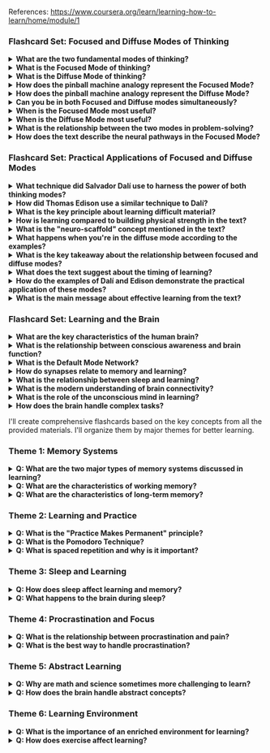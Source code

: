 
References: https://www.coursera.org/learn/learning-how-to-learn/home/module/1

### Flashcard Set: Focused and Diffuse Modes of Thinking

<details>
  <summary><b>What are the two fundamental modes of thinking?</b></summary>
  A: Focused Mode and Diffuse Mode
</details>

<details>
  <summary><b>What is the Focused Mode of thinking?</b></summary>
  A: It's when you concentrate intently on something you're trying to learn or understand. It's like traveling along a familiar, nicely paved road where thoughts move smoothly along established neural pathways.
</details>

<details>
  <summary><b>What is the Diffuse Mode of thinking?</b></summary>
  A: It's a more relaxed thinking style related to neural resting states. It allows for broad, big-picture perspectives and the ability to make new neural connections along new pathways.
</details>

<details>
  <summary><b>How does the pinball machine analogy represent the Focused Mode?</b></summary>
  A: In the Focused Mode, the bumpers (neural pathways) are placed close together, allowing thoughts to move smoothly along familiar patterns, like solving problems related to things you're already familiar with.
</details>

<details>
  <summary><b>How does the pinball machine analogy represent the Diffuse Mode?</b></summary>
  A: In the Diffuse Mode, the bumpers are widely spaced, allowing thoughts to travel long distances and bounce around freely, enabling new connections and perspectives.
</details>

<details>
  <summary><b>Can you be in both Focused and Diffuse modes simultaneously?</b></summary>
  A: No, you cannot be in both modes at the same time. It's like a coin - you can only see one side at a time. Being in one mode limits access to the other mode's way of thinking.
</details>

<details>
  <summary><b>When is the Focused Mode most useful?</b></summary>
  A: When you need to finalize problem-solving or understand the finest aspects of a concept that you're already familiar with.
</details>

<details>
  <summary><b>When is the Diffuse Mode most useful?</b></summary>
  A: When you need to develop new ideas or approaches, or when you need to look at things from a different, big-picture perspective.
</details>

<details>
  <summary><b>What is the relationship between the two modes in problem-solving?</b></summary>
  A: The Diffuse Mode can help you get to the initial place you need to be to find a solution, while the Focused Mode is needed to finalize the solution and understand the details.
</details>

<details>
  <summary><b>How does the text describe the neural pathways in the Focused Mode?</b></summary>
  A: They are like familiar, nicely paved roads where thoughts can move smoothly along established patterns.
</details>

### Flashcard Set: Practical Applications of Focused and Diffuse Modes

<details>
  <summary><b>What technique did Salvador Dalí use to harness the power of both thinking modes?</b></summary>
  A: He would relax in a chair with a key in his hand, letting his mind go free. As he started to fall asleep, the key would drop and wake him up, allowing him to capture the diffuse mode connections before returning to focused mode.
</details>

<details>
  <summary><b>How did Thomas Edison use a similar technique to Dalí?</b></summary>
  A: He would relax in a chair holding ball bearings. When he fell asleep, the ball bearings would drop and wake him up, allowing him to capture his diffuse mode ideas and bring them into focused mode.
</details>

<details>
  <summary><b>What is the key principle about learning difficult material?</b></summary>
  A: Your mind needs to alternate between focused and diffuse modes to learn effectively, especially when dealing with challenging material.
</details>

<details>
  <summary><b>How is learning compared to building physical strength in the text?</b></summary>
  A: Just as you can't build muscle by working out only one day before a competition, you can't build neural structure by cramming. Both require consistent, daily practice to grow gradually.
</details>

<details>
  <summary><b>What is the "neuro-scaffold" concept mentioned in the text?</b></summary>
  A: It's the neural structure that develops gradually through daily practice, providing a foundation for your thinking, similar to how muscles grow through regular exercise.
</details>

<details>
  <summary><b>What happens when you're in the diffuse mode according to the examples?</b></summary>
  A: Your mind runs free and makes new connections, often while still vaguely thinking about what you were previously focusing on, but in a more relaxed way.
</details>

<details>
  <summary><b>What is the key takeaway about the relationship between focused and diffuse modes?</b></summary>
  A: They work together in a cycle - diffuse mode helps generate new ideas and connections, while focused mode helps develop and build upon these ideas.
</details>

<details>
  <summary><b>What does the text suggest about the timing of learning?</b></summary>
  A: Learning something difficult takes time and requires alternating between different learning modes as your brain processes and assimilates new material.
</details>

<details>
  <summary><b>How do the examples of Dalí and Edison demonstrate the practical application of these modes?</b></summary>
  A: They show how creative and scientific minds alike use both modes, transitioning from focused work to diffuse relaxation and back again to enhance their problem-solving abilities.
</details>

<details>
  <summary><b>What is the main message about effective learning from the text?</b></summary>
  A: Effective learning requires a balance between focused and diffuse modes, with regular practice and time for both types of thinking to work together.
</details>

### Flashcard Set: Learning and the Brain

<details>
  <summary><b>What are the key characteristics of the human brain?</b></summary>
  A: The brain weighs three pounds, consumes 10x more energy by weight than the rest of the body, and is the most complex device in the known universe. It contains all thoughts, hopes, and fears in its neurons.
</details>

<details>
  <summary><b>What is the relationship between conscious awareness and brain function?</b></summary>
  A: We are not consciously aware of how our brains work. Most brain activity occurs below our level of consciousness, and we don't need to know how it's done to survive.
</details>

<details>
  <summary><b>What is the Default Mode Network?</b></summary>
  A: The Default Mode Network consists of red-orange areas in the brain that are most active during resting states, while blue areas are active during interaction with the world.
</details>

<details>
  <summary><b>How do synapses relate to memory and learning?</b></summary>
  A: There are a million billion synapses in the brain where memories are stored. Synapses are less than a micron in diameter (compared to a human hair at 20 microns) and show constant turnover, with new synapses forming and others disappearing.
</details>

<details>
  <summary><b>What is the relationship between sleep and learning?</b></summary>
  A: Sleep helps "knit up" the experiences of the day and weaves them into the tapestry of your life story. After sleep, your brain is essentially upgraded, making you a different person than before sleeping.
</details>

<details>
  <summary><b>What is the modern understanding of brain connectivity?</b></summary>
  A: Brain connectivity is dynamic and remains so even after maturity. New optical techniques show constant turnover of synapses, with new ones forming and others disappearing.
</details>

<details>
  <summary><b>What is the role of the unconscious mind in learning?</b></summary>
  A: The unconscious mind influences thought processes, memory, emotions, and motivation. We are only aware of a very small fraction of all brain activity.
</details>

<details>
  <summary><b>How does the brain handle complex tasks?</b></summary>
  A: While computers are better at chess and math, the brain excels at complex tasks like seeing, hearing, reaching, and running, which are much more complex than previously thought and beyond the capability of the world's fastest digital computers.
</details>

I'll create comprehensive flashcards based on the key concepts from all the provided materials. I'll organize them by major themes for better learning.

### Theme 1: Memory Systems

<details>
  <summary><b>Q: What are the two major types of memory systems discussed in learning?</b></summary>
  A: Working memory and long-term memory. Working memory is for immediate conscious processing, while long-term memory is for permanent storage.
</details>

<details>
  <summary><b>Q: What are the characteristics of working memory?</b></summary>
  A: It's centered in the prefrontal cortex, can hold about 4 chunks of information, is like an inefficient mental blackboard, and requires repetition to maintain information.
</details>

<details>
  <summary><b>Q: What are the characteristics of long-term memory?</b></summary>
  A: It's like a storage warehouse distributed across the brain, can store billions of items, requires practice and repetition to access information effectively, and stores fundamental concepts and techniques.
</details>

### Theme 2: Learning and Practice

<details>
  <summary><b>Q: What is the "Practice Makes Permanent" principle?</b></summary>
  A: When you first learn something, the neural pattern is weak. Through practice, the pattern becomes stronger and more permanent, like a pinball machine pattern becoming darker and more defined.
</details>

<details>
  <summary><b>Q: What is the Pomodoro Technique?</b></summary>
  A: A time management method where you work for 25 minutes with focused attention, then take a short break. It helps overcome procrastination and build neural patterns for learning.
</details>

<details>
  <summary><b>Q: What is spaced repetition and why is it important?</b></summary>
  A: A technique where you repeat information over several days rather than cramming. It's more effective because it allows time for synaptic connections to form and strengthen, like letting mortar dry between bricks.
</details>

### Theme 3: Sleep and Learning

<details>
  <summary><b>Q: How does sleep affect learning and memory?</b></summary>
  A: Sleep helps clean toxic products from the brain, strengthens important memories, erases less important ones, and allows different brain areas to communicate better to solve problems.
</details>

<details>
  <summary><b>Q: What happens to the brain during sleep?</b></summary>
  A: Brain cells shrink, creating more space between them, allowing fluid to flow and wash out toxins. The brain also rehearses difficult learning material and strengthens neural patterns.
</details>

### Theme 4: Procrastination and Focus

<details>
  <summary><b>Q: What is the relationship between procrastination and pain?</b></summary>
  A: When you look at something you don't want to do, it activates pain areas in the brain. The brain naturally tries to switch attention to something more pleasant, but this discomfort disappears once you start working.
</details>

<details>
  <summary><b>Q: What is the best way to handle procrastination?</b></summary>
  A: Use the Pomodoro Technique (25-minute focused work sessions), turn off interruptions, and reward yourself after completion. This helps build neural patterns needed for learning challenging material.
</details>

### Theme 5: Abstract Learning

<details>
  <summary><b>Q: Why are math and science sometimes more challenging to learn?</b></summary>
  A: They involve abstract concepts that can't be directly pointed to or experienced, unlike concrete objects or emotional concepts. This makes practice even more important for these subjects.
</details>

<details>
  <summary><b>Q: How does the brain handle abstract concepts?</b></summary>
  A: The brain needs more practice with abstract concepts to make them real and concrete. The neural patterns created through practice become real and concrete, even if the ideas themselves are abstract.
</details>

### Theme 6: Learning Environment

<details>
  <summary><b>Q: What is the importance of an enriched environment for learning?</b></summary>
  A: An enriched environment with social interaction and physical activity helps strengthen neural connections and can even increase the number of new neurons in the hippocampus, which is crucial for learning and memory.
</details>

<details>
  <summary><b>Q: How does exercise affect learning?</b></summary>
  A: Exercise increases the number of new neurons being born and surviving in the hippocampus, helps with memory retention, and can lead to new ideas and insights during physical activity.
</details>
